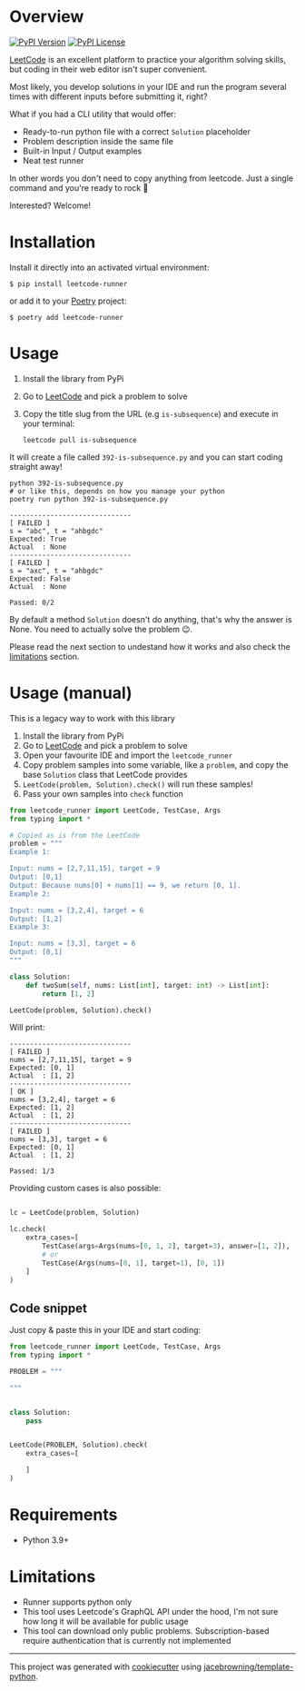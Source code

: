 # Overview

[![PyPI Version](https://img.shields.io/pypi/v/leetcode-runner.svg)](https://pypi.org/project/leetcode-runner)
[![PyPI License](https://img.shields.io/pypi/l/leetcode-runner.svg)](https://pypi.org/project/leetcode-runner)

[LeetCode](leetcode.com) is an excellent platform to practice your algorithm solving skills, but coding in their web editor isn't super convenient.

Most likely, you develop solutions in your IDE and run the program several times with different inputs before submitting it, right?

What if you had a CLI utility that would offer:
- Ready-to-run python file with a correct `Solution` placeholder
- Problem description inside the same file
- Built-in Input / Output examples
- Neat test runner

In other words you don't need to copy anything from leetcode. Just a single command and you're ready to rock 🧠

Interested? Welcome!

# Installation

Install it directly into an activated virtual environment:

```text
$ pip install leetcode-runner
```

or add it to your [Poetry](https://poetry.eustace.io/) project:

```text
$ poetry add leetcode-runner
```

# Usage

1. Install the library from PyPi
2. Go to [LeetCode](https://leetcode.com) and pick a problem to solve
3. Copy the title slug from the URL (e.g `is-subsequence`) and execute in your terminal:

   ```shell
   leetcode pull is-subsequence
   ```

It will create a file called `392-is-subsequence.py` and you can start coding straight
away!

```shell
python 392-is-subsequence.py
# or like this, depends on how you manage your python
poetry run python 392-is-subsequence.py

------------------------------
[ FAILED ]
s = "abc", t = "ahbgdc"
Expected: True
Actual  : None
------------------------------
[ FAILED ]
s = "axc", t = "ahbgdc"
Expected: False
Actual  : None

Passed: 0/2
```

By default a method `Solution` doesn't do anything, that's why the answer is None. You
need to actually solve the problem 😉.

Please read the next section to undestand how it works and also check the
[limitations](#limitations) section.

# Usage (manual)

This is a legacy way to work with this library

1. Install the library from PyPi
2. Go to [LeetCode](https://leetcode.com) and pick a problem to solve
3. Open your favourite IDE and import the `leetcode_runner`
4. Copy problem samples into some variable, like a `problem`, and copy the base
   `Solution` class that LeetCode provides
5. `LeetCode(problem, Solution).check()` will run these samples!
6. Pass your own samples into `check` function

```py
from leetcode_runner import LeetCode, TestCase, Args
from typing import *

# Copied as is from the LeetCode
problem = """
Example 1:

Input: nums = [2,7,11,15], target = 9
Output: [0,1]
Output: Because nums[0] + nums[1] == 9, we return [0, 1].
Example 2:

Input: nums = [3,2,4], target = 6
Output: [1,2]
Example 3:

Input: nums = [3,3], target = 6
Output: [0,1]
"""

class Solution:
    def twoSum(self, nums: List[int], target: int) -> List[int]:
        return [1, 2]

LeetCode(problem, Solution).check()
```

Will print:

```text
------------------------------
[ FAILED ]
nums = [2,7,11,15], target = 9
Expected: [0, 1]
Actual  : [1, 2]
------------------------------
[ OK ]
nums = [3,2,4], target = 6
Expected: [1, 2]
Actual  : [1, 2]
------------------------------
[ FAILED ]
nums = [3,3], target = 6
Expected: [0, 1]
Actual  : [1, 2]

Passed: 1/3
```

Providing custom cases is also possible:

```python

lc = LeetCode(problem, Solution)

lc.check(
    extra_cases=[
        TestCase(args=Args(nums=[0, 1, 2], target=3), answer=[1, 2]),
        # or
        TestCase(Args(nums=[0, 1], target=1), [0, 1])
    ]
)

```

## Code snippet

Just copy & paste this in your IDE and start coding:

```python
from leetcode_runner import LeetCode, TestCase, Args
from typing import *

PROBLEM = """

"""


class Solution:
    pass


LeetCode(PROBLEM, Solution).check(
    extra_cases=[

    ]
)

```

# Requirements

- Python 3.9+

# Limitations

- Runner supports python only
- This tool uses Leetcode's GraphQL API under the hood, I'm not sure how long it will be
  available for public usage
- This tool can download only public problems. Subscription-based require authentication
  that is currently not implemented

---

This project was generated with [cookiecutter](https://github.com/audreyr/cookiecutter)
using [jacebrowning/template-python](https://github.com/jacebrowning/template-python).
